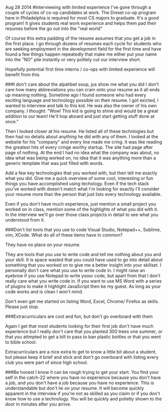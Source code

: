 Aug 28 2014
#Interviewing with limited experience
I've gone through a couple of cycles of co-op candidates at work. The Drexel co-op program here in Philadelphia is required for most CS majors to graduate. It's a good program! It gives students real work experience and helps them pad their resumes before the go out into the "real world"

Of course this extra padding of the resume assumes that you get a job in the first place. I go through dozens of resumes each cycle for students who are seeking employment in the development field for the first time and have found a few things happen repeatedly that make me either put your name into the "NO" pile instantly or very politely cut our interview short.

Hopefully potential first time interns / co-ops with limited experience will benefit from this.

###I don't care about the alpahbet soup, jus show me what you did
I don't care how many abbreviations you can cram onto your resume as it all ends up meaning nothing. Sometime ago I found someone who had every exciting language and technology possible on their resume. I got exicted, I wanted to interview and talk to this kid. He was also the owner of his own company. I thought: "Wow! This kid is going to shine and would be a great addition to our team! He'll hop aboard and just start getting stuff done at once."

Then I looked closer at his resume. He listed all of these technlogies but then had no details about anything he did with any of them. I looked at the website for his "company" and every line made me cring. It was like reading the greatest hits of every cringe worthy startup. The site had page after page of nothing. At the end I had no idea what the company was about, no idea what was being worked on, no idea that it was anything more than a generic template that was just filled with words.

Add a few key technologies that you worked with, but then tell me exactly what you did. Give me a quick overview of some cool, interesting or fun things you have accomplished using techology. Even if the tech stack you've worked with doesn't match what I'm looking for exactly I'll consider your resume more than the person that just lists every technology available. 

Even if you don't have much experience, just mention a small project you worked on in class, mention some of the highlights of what you did with it. In the interview we'll go over those class projects in detail to see what you understood from it.

###Don't list tools that you use to code
Visual Studio, Notepad++, Sublime, vim, XCode. What do all of these items have in common? 

They have no place on your resume.

They are tools that you use to write code and tell me nothing about you and your skill. It is space wasted that you could have used to go into detail about something that you worked on to give me a better insight into your skillset. I personally don't care what you use to write code in. I might raise an eyebrow if you use Notepad to write yoour code, but apart from that I don't really care what you write code in. If you want to use MS Word with a series of plugins to make it highlight JavaScript then be my guest. As long as your code works and is clean I won't mind.

Don't even get me started on listing Word, Excel, Chrome/ Firefox as skills. Please just stop.

###Extracurriculars are cool and fun, but don't go overboard with them

Again I get that most students looking for their first job don't have much experience but I really don't care that you planted 300 trees one summer, or that you attmpted to get a bill to pass to ban plastic bottles or that you went to bible school.

Extracurriculars are a nice extra to get to know a little bit about a student, but please keep it brief and stick and don't go overboard with listing every club you were part of since high school.

###Be honest
I know it can be rough trying to get your start. You find your self in the catch-22 where you have no experience because you don't have a job, and you don't have a job because you have no experience. This is understandable but don't lie on your resume. It will become quickly apparent in the interview if you're not as skilled as you claim or if you don't know how to use a technology. You will be quickly and polietly shown to the door in minutes after you arrive.

